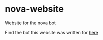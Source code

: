 # nova-website
Website for the nova bot

Find the bot this website was written for [here](https://github.com/Cangey-Profile/nova)

